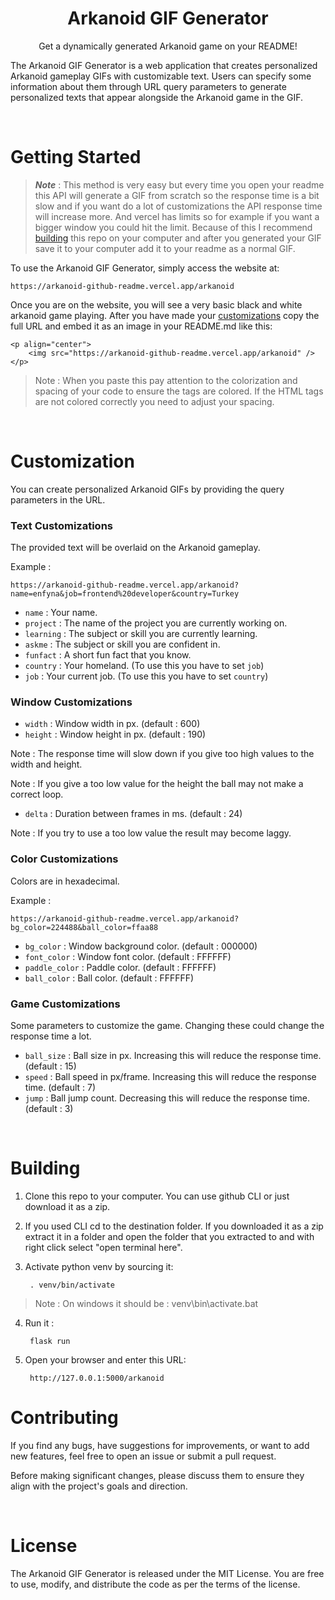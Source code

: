 <h1 align="center">
	Arkanoid GIF Generator
</h1>

<p align="center">
	Get a dynamically generated Arkanoid game on your README!
</p>

<p align="center">
	<!-- <img src="https://arkanoid-github-readme.vercel.app/arkanoid?speed=10&delta=24" /> -->
</p>

<p align="center">

The Arkanoid GIF Generator is a web application that creates personalized Arkanoid gameplay GIFs with customizable text. Users can specify some information about them through URL query parameters to generate personalized texts that appear alongside the Arkanoid game in the GIF.

<br>

# Getting Started

> ***Note*** : This method is very easy but every time you open your readme this API will generate a GIF from scratch so the response time is a bit slow and if you want do a lot of customizations the API response time will increase more. And vercel has limits so for example if you want a bigger window you could hit the limit. Because of this I recommend [building](#building) this repo on your computer and after you generated your GIF save it to your computer add it to your readme as a normal GIF.

To use the Arkanoid GIF Generator, simply access the website at:

	https://arkanoid-github-readme.vercel.app/arkanoid

Once you are on the website, you will see a very basic black and white arkanoid game playing.
After you have made your [customizations](#customization) copy the full URL and embed it as an image in your README.md like this:

	<p align="center">
		<img src="https://arkanoid-github-readme.vercel.app/arkanoid" />
	</p>

> Note : When you paste this pay attention to the colorization and spacing of your code to ensure the tags are colored. If the HTML tags are not colored correctly you need to adjust your spacing.

<br>

# Customization

You can create personalized Arkanoid GIFs by providing the query parameters in the URL.

### Text Customizations

The provided text will be overlaid on the Arkanoid gameplay.

Example :

	https://arkanoid-github-readme.vercel.app/arkanoid?name=enfyna&job=frontend%20developer&country=Turkey

- `name` : Your name.
- `project` : The name of the project you are currently working on.
- `learning` : The subject or skill you are currently learning.
- `askme` : The subject or skill you are confident in.
- `funfact` : A short fun fact that you know.
- `country` : Your homeland. (To use this you have to set `job`)
- `job` : Your current job. (To use this you have to set `country`)


### Window Customizations

- `width` : Window width in px. (default : 600)
- `height` : Window height in px. (default : 190)

Note : The response time will slow down if you give too high values to the width and height.

Note : If you give a too low value for the height the ball may not make a correct loop.

- `delta` : Duration between frames in ms. (default : 24)

Note : If you try to use a too low value the result may become laggy.

### Color Customizations

Colors are in hexadecimal.

Example :

	https://arkanoid-github-readme.vercel.app/arkanoid?bg_color=224488&ball_color=ffaa88

- `bg_color` : Window background color. (default : 000000)
- `font_color` : Window font color. (default : FFFFFF)
- `paddle_color` : Paddle color. (default : FFFFFF)
- `ball_color` : Ball color. (default : FFFFFF)

### Game Customizations

Some parameters to customize the game. Changing these could change the response time a lot.  

- `ball_size` : Ball size in px. Increasing this will reduce the response time. (default : 15)
- `speed` : Ball speed in px/frame. Increasing this will reduce the response time. (default : 7)
- `jump` : Ball jump count. Decreasing this will reduce the response time. (default : 3)


<br>

# Building

1. Clone this repo to your computer. You can use github CLI or just download it as a zip.

2. If you used CLI cd to the destination folder. If you downloaded it as a zip extract it in a folder and open the folder that you extracted to and with right click select "open terminal here". 

3. Activate python venv by sourcing it:

		. venv/bin/activate

> Note : On windows it should be : venv\bin\activate.bat

4. Run it : 

		flask run

5. Open your browser and enter this URL:

		http://127.0.0.1:5000/arkanoid


# Contributing

If you find any bugs, have suggestions for improvements, or want to add new features, feel free to open an issue or submit a pull request.

Before making significant changes, please discuss them to ensure they align with the project's goals and direction.


<br>


# License

The Arkanoid GIF Generator is released under the MIT License. You are free to use, modify, and distribute the code as per the terms of the license.

</p>